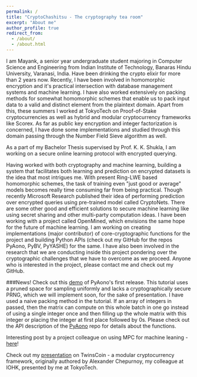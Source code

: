 ```yaml
---
permalink: /
title: "CryptoChashitsu - The cryptography tea room"
excerpt: "About me"
author_profile: true
redirect_from: 
  - /about/
  - /about.html
---
```


I am Mayank, a senior year undergraduate student majoring in Computer Science and Engineering from Indian Institute of Technology, Banaras Hindu University, Varanasi, India. Have been drinking the crypto elixir for more than 2 years now. Recently, I have been involved in homomorphic encryption and it's practical intersection with database management systems and machine learning. I have also worked extensively on packing methods for somewhat homomorphic schemes that enable us to pack input data to a valid and distinct element from the plaintext domain. Apart from this, these summers I worked at TokyoTech on Proof-of-Stake cryptocurrencies as well as hybrid and modular cryptocurrency frameworks like Scorex. As far as public key encryption and integer factorization is concerned, I have done some implementations and studied through this domain passing through the Number Field Sieve algorithm as well. 

As a part of my Bachelor Thesis supervised by Prof. K. K. Shukla, I am working on a secure online learning protocol with encrypted querying.

Having worked with both cryptography and machine learning, building a system that facilitates both learning and prediction on encrypted datasets is the idea that most intrigues me. With present Ring-LWE based homomorphic schemes, the task of training even "just good or average" models becomes really time consuming far from being practical. Though recently Microsoft Research published their idea of performing prediction over encrypted queries using pre-trained model called CryptoNets. There are some other good and efficient solutions to secure machine learning like using secret sharing and other multi-party computation ideas. I have been working with a project called OpenMined, which envisions the same hope for the future of machine learning. I am working on creating implementations (major contributor) of core-cryptographic functions for the project and building Python APIs (check out my GitHub for the repos PyAono, PyBV, PyYASHE) for the same. I have also been involved in the research that we are conducting inside this project pondering over the cryptographic challenges that we have to overcome as we proceed. Anyone who is interested in the project, please contact me and check out my GitHub.

###News!
Check out this <a href = "https://www.youtube.com/watch?v=jKKafEBx5P4">demo</a> of PyAono's first release. This tutorial uses a pruned space for sampling uniformly and lacks a cryptographically secure PRNG, which we will implement soon, for the sake of presentation. I have used a naive packing method in the tutorial. If an array of integers in passed, then the matrix can compute on this whole batch in one go instead of using a single integer once and then filling up the whole matrix with this integer or placing the integer at first place followed by 0s. Please check out the API description of the <a href = "https://github.com/OpenMined/PyAono">PyAono</a> repo for details about the functions.

Interesting post by a project colleague on using MPC for machine leaning - <a href = "https://mortendahl.github.io/2017/04/17/private-deep-learning-with-mpc/">here</a>!

Check out my <a href = "https://github.com/mayank0403/mayank0403.github.io/files/twinscoin.pdf">presentation</a> on TwinsCoin - a modular cryptocurrency framework, originally authored by Alexander Chepurnoy, my colleague at IOHK, presented by me at TokyoTech.
